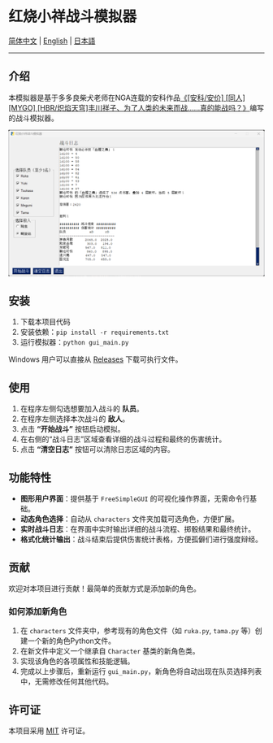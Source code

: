 # 红烧小祥战斗模拟器

[简体中文](./README.md) | [English](./README_en.md) | [日本語](./README_ja.md)

---

## 介绍

本模拟器是基于多多良柴犬老师在NGA连载的安科作品[《[安科/安价] [同人] [MYGO] [HBR/炽焰天穹]丰川祥子、为了人类的未来而战……真的能战吗？》](https://nga.178.com/read.php?tid=41989465&_ff=784)编写的战斗模拟器。

![示例截图](assets/screenshot_20250606.png)

## 安装

1. 下载本项目代码
2. 安装依赖：`pip install -r requirements.txt`
3. 运行模拟器：`python gui_main.py`

Windows 用户可以直接从 [Releases](https://github.com/fbhou/HBRTGWSimulator/releases) 下载可执行文件。

## 使用

1. 在程序左侧勾选想要加入战斗的 **队员**。
2. 在程序左侧选择本次战斗的 **敌人**。
3. 点击 **“开始战斗”** 按钮启动模拟。
4. 在右侧的“战斗日志”区域查看详细的战斗过程和最终的伤害统计。
5. 点击 **“清空日志”** 按钮可以清除日志区域的内容。

## 功能特性

- **图形用户界面**：提供基于 `FreeSimpleGUI` 的可视化操作界面，无需命令行基础。
- **动态角色选择**：自动从 `characters` 文件夹加载可选角色，方便扩展。
- **实时战斗日志**：在界面中实时输出详细的战斗流程、掷骰结果和最终统计。
- **格式化统计输出**：战斗结束后提供伤害统计表格，方便孤僻们进行强度辩经。

## 贡献

欢迎对本项目进行贡献！最简单的贡献方式是添加新的角色。

### 如何添加新角色

1. 在 `characters` 文件夹中，参考现有的角色文件（如 `ruka.py`, `tama.py` 等）创建一个新的角色Python文件。
2. 在新文件中定义一个继承自 `Character` 基类的新角色类。
3. 实现该角色的各项属性和技能逻辑。
4. 完成以上步骤后，重新运行 `gui_main.py`，新角色将自动出现在队员选择列表中，无需修改任何其他代码。

## 许可证

本项目采用 [MIT](LICENSE) 许可证。
